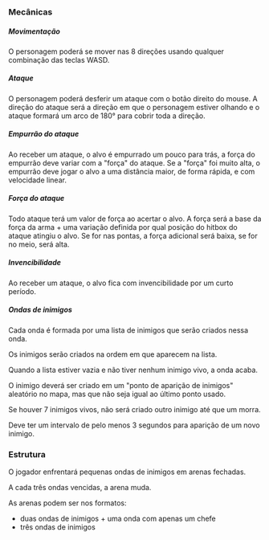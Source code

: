 ### Mecânicas


##### Movimentação

O personagem poderá se mover nas 8 direções usando qualquer combinação das teclas WASD.

##### Ataque

O personagem poderá desferir um ataque com o botão direito do mouse.
A direção do ataque será a direção em que o personagem estiver olhando e o ataque formará um arco de 180° para cobrir toda a direção.

##### Empurrão do ataque

Ao receber um ataque, o alvo é empurrado um pouco para trás, a força do empurrão deve variar com a "força" do ataque. Se a "força" foi muito alta, o empurrão deve jogar o alvo a uma distância maior, de forma rápida, e com velocidade linear.

##### Força do ataque

Todo ataque terá um valor de força ao acertar o alvo. A força será a base da força da arma + uma variação definida por qual posição do hitbox do ataque atingiu o alvo. Se for nas pontas, a força adicional será baixa, se for no meio, será alta.

##### Invencibilidade

Ao receber um ataque, o alvo fica com invencibilidade por um curto período.

##### Ondas de inimigos

Cada onda é formada por uma lista de inimigos que serão criados nessa onda.

Os inimigos serão criados na ordem em que aparecem na lista.

Quando a lista estiver vazia e não tiver nenhum inimigo vivo, a onda acaba.

O inimigo deverá ser criado em um "ponto de aparição de inimigos" aleatório no mapa, mas que não seja igual ao último ponto usado.

Se houver 7 inimigos vivos, não será criado outro inimigo até que um morra.

Deve ter um intervalo de pelo menos 3 segundos para aparição de um novo inimigo.


### Estrutura

O jogador enfrentará pequenas ondas de inimigos em arenas fechadas.

A cada três ondas vencidas, a arena muda.

As arenas podem ser nos formatos:
- duas ondas de inimigos + uma onda com apenas um chefe
- três ondas de inimigos

